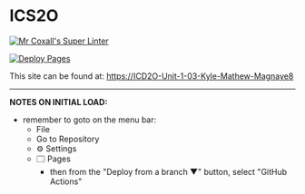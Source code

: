 # ICS2O

[![Mr Coxall's Super Linter](https://github.com/ICD2O-Unit-1-03-Kyle-Mathew-Magnaye8/workflows/Mr%20Coxall's%20Super%20Linter/badge.svg)](https://github.com/ICD2O-Unit-1-03-Kyle-Mathew-Magnaye8/actions)

[![Deploy Pages](https://github.com/ICD2O-Unit-1-03-Kyle-Mathew-Magnaye8/workflows/Deploy%20Pages/badge.svg)](https://github.com/ICD2O-Unit-1-03-Kyle-Mathew-Magnaye8/actions)

This site can be found at: [https://ICD2O-Unit-1-03-Kyle-Mathew-Magnaye8](https://ICD2O-Unit-1-03-Kyle-Mathew-Magnaye8)

---

**NOTES ON INITIAL LOAD:**
- remember to goto on the menu bar:
  - File
  - Go to Repository
  - ⚙ Settings
  - 🗔 Pages
    - then from the "Deploy from a branch ▼" button, select "GitHub Actions"
